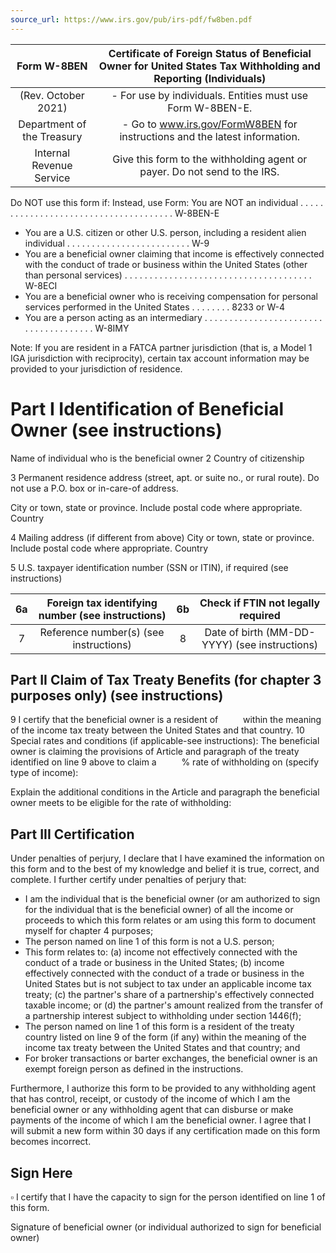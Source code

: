 ```yaml
---
source_url: https://www.irs.gov/pub/irs-pdf/fw8ben.pdf
---
```


| Form W-8BEN | Certificate of Foreign Status of Beneficial Owner for United States Tax Withholding and Reporting (Individuals) |
| :--: | :--: |
| (Rev. October 2021) | - For use by individuals. Entities must use Form W-8BEN-E. |
| Department of the Treasury | - Go to www.irs.gov/FormW8BEN for instructions and the latest information. |
| Internal Revenue Service | Give this form to the withholding agent or payer. Do not send to the IRS. |

Do NOT use this form if:
Instead, use Form:
You are NOT an individual . . . . . . . . . . . . . . . . . . . . . . . . . . . . . . . . . . . . . . W-8BEN-E

- You are a U.S. citizen or other U.S. person, including a resident alien individual . . . . . . . . . . . . . . . . . . . . . . . . . W-9
- You are a beneficial owner claiming that income is effectively connected with the conduct of trade or business within the United States (other than personal services) . . . . . . . . . . . . . . . . . . . . . . . . . . . . . . . . . . . . . . W-8ECI
- You are a beneficial owner who is receiving compensation for personal services performed in the United States . . . . . . . . 8233 or W-4
- You are a person acting as an intermediary . . . . . . . . . . . . . . . . . . . . . . . . . . . . . . . . . . . . . . W-8IMY

Note: If you are resident in a FATCA partner jurisdiction (that is, a Model 1 IGA jurisdiction with reciprocity), certain tax account information may be provided to your jurisdiction of residence.

# Part I Identification of Beneficial Owner (see instructions)

Name of individual who is the beneficial owner
2 Country of citizenship

3 Permanent residence address (street, apt. or suite no., or rural route). Do not use a P.O. box or in-care-of address.

City or town, state or province. Include postal code where appropriate. Country

4 Mailing address (if different from above)
City or town, state or province. Include postal code where appropriate. Country

5 U.S. taxpayer identification number (SSN or ITIN), if required (see instructions)

| 6a | Foreign tax identifying number (see instructions) | 6b | Check if FTIN not legally required |
| :--: | :--: | :--: | :--: |
| 7 | Reference number(s) (see instructions) | 8 | Date of birth (MM-DD-YYYY) (see instructions) |

## Part II Claim of Tax Treaty Benefits (for chapter 3 purposes only) (see instructions)

9 I certify that the beneficial owner is a resident of $\qquad$ within the meaning of the income tax treaty between the United States and that country.
10 Special rates and conditions (if applicable-see instructions): The beneficial owner is claiming the provisions of Article and paragraph
of the treaty identified on line 9 above to claim a $\qquad$ $\%$ rate of withholding on (specify type of income):

Explain the additional conditions in the Article and paragraph the beneficial owner meets to be eligible for the rate of withholding:

## Part III Certification

Under penalties of perjury, I declare that I have examined the information on this form and to the best of my knowledge and belief it is true, correct, and complete. I further certify under penalties of perjury that:

- I am the individual that is the beneficial owner (or am authorized to sign for the individual that is the beneficial owner) of all the income or proceeds to which this form relates or am using this form to document myself for chapter 4 purposes;
- The person named on line 1 of this form is not a U.S. person;
- This form relates to:
(a) income not effectively connected with the conduct of a trade or business in the United States;
(b) income effectively connected with the conduct of a trade or business in the United States but is not subject to tax under an applicable income tax treaty;
(c) the partner's share of a partnership's effectively connected taxable income; or
(d) the partner's amount realized from the transfer of a partnership interest subject to withholding under section 1446(f);
- The person named on line 1 of this form is a resident of the treaty country listed on line 9 of the form (if any) within the meaning of the income tax treaty between the United States and that country; and
- For broker transactions or barter exchanges, the beneficial owner is an exempt foreign person as defined in the instructions.

Furthermore, I authorize this form to be provided to any withholding agent that has control, receipt, or custody of the income of which I am the beneficial owner or any withholding agent that can disburse or make payments of the income of which I am the beneficial owner. I agree that I will submit a new form within 30 days if any certification made on this form becomes incorrect.

## Sign Here

$\square$ I certify that I have the capacity to sign for the person identified on line 1 of this form.

Signature of beneficial owner (or individual authorized to sign for beneficial owner)
